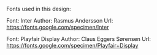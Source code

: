 Fonts used in this design:

Font: Inter
Author: Rasmus Andersson
Url: https://fonts.google.com/specimen/Inter

Font: Playfair Display
Author: Claus Eggers Sørensen
Url: https://fonts.google.com/specimen/Playfair+Display